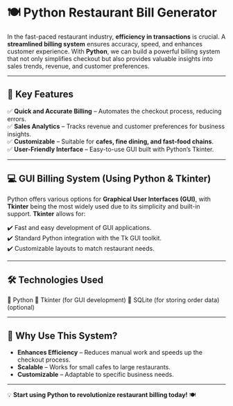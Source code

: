 # 🍽️ Python Restaurant Bill Generator

In the fast-paced restaurant industry, **efficiency in transactions** is crucial. A **streamlined billing system** ensures accuracy, speed, and enhances customer experience. With **Python**, we can build a powerful billing system that not only simplifies checkout but also provides valuable insights into sales trends, revenue, and customer preferences.

---

## 🎯 Key Features

✅ **Quick and Accurate Billing** – Automates the checkout process, reducing errors.  
✅ **Sales Analytics** – Tracks revenue and customer preferences for business insights.  
✅ **Customizable** – Suitable for **cafes, fine dining, and fast-food chains**.  
✅ **User-Friendly Interface** – Easy-to-use GUI built with Python’s Tkinter.

---

## 💻 GUI Billing System (Using Python & Tkinter)

Python offers various options for **Graphical User Interfaces (GUI)**, with **Tkinter** being the most widely used due to its simplicity and built-in support. **Tkinter** allows for:

✔️ Fast and easy development of GUI applications.  
✔️ Standard Python integration with the Tk GUI toolkit.  
✔️ Customizable layouts to match restaurant needs.  

---
## 🛠 Technologies Used
🔹 Python
🔹 Tkinter (for GUI development)
🔹 SQLite (for storing order data) (optional)

---
## 🚀 Why Use This System?

- **Enhances Efficiency** – Reduces manual work and speeds up the checkout process.  
- **Scalable** – Works for small cafes to large restaurants.  
- **Customizable** – Adaptable to specific business needs.

---

💡 **Start using Python to revolutionize restaurant billing today!** 🍽️
